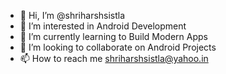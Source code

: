 - 👋 Hi, I’m @shriharshsistla
- 👀 I’m interested in Android Development 
- 🌱 I’m currently learning to Build Modern Apps
- 💞️ I’m looking to collaborate on Android Projects
- 📫 How to reach me shriharshsistla@yahoo.in

<!---
shriharshsistla/shriharshsistla is a ✨ special ✨ repository because its `README.md` (this file) appears on your GitHub profile.
You can click the Preview link to take a look at your changes.
--->
